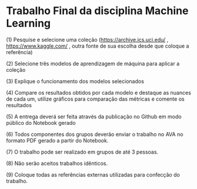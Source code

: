 # Trabalho Final da disciplina Machine Learning

(1) Pesquise e selecione uma coleção (https://archive.ics.uci.edu/ , https://www.kaggle.com/ , outra fonte de sua escolha desde que coloque a referência)

(2) Selecione três modelos de aprendizagem de máquina para aplicar a coleção

(3) Explique o funcionamento dos modelos selecionados

(4) Compare os resultados obtidos por cada modelo e destaque as nuances de cada um, utilize gráficos para comparação das métricas e comente os resultados

(5) A entrega deverá ser feita através da publicação no Github em modo público do Notebook gerado

(6) Todos componentes dos grupos deverão enviar o trabalho no AVA no formato PDF gerado a partir do Notebook.

(7) O trabalho pode ser realizado em grupos de até 3 pessoas.

(8) Não serão aceitos trabalhos idênticos.

(9) Coloque todas as referências externas utilizadas para confecção do trabalho.